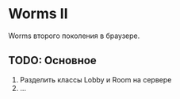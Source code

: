 # Worms II

Worms второго поколения в браузере.

## TODO: Основное

1. Разделить классы Lobby и Room на сервере
2. ...
